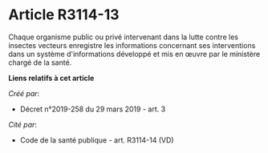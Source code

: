 # Article R3114-13

Chaque organisme public ou privé intervenant dans la lutte contre les insectes vecteurs enregistre les informations
concernant ses interventions dans un système d'informations développé et mis en œuvre par le ministère chargé de la santé.

**Liens relatifs à cet article**

_Créé par_:

  - Décret n°2019-258 du 29 mars 2019 - art. 3

_Cité par_:

  - Code de la santé publique - art. R3114-14 (VD)
